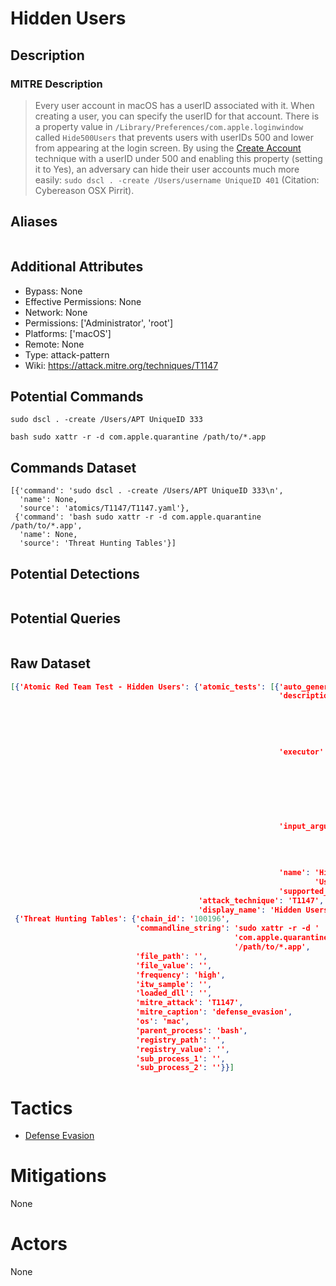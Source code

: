 
# Hidden Users

## Description

### MITRE Description

> Every user account in macOS has a userID associated with it. When creating a user, you can specify the userID for that account. There is a property value in <code>/Library/Preferences/com.apple.loginwindow</code> called <code>Hide500Users</code> that prevents users with userIDs 500 and lower from appearing at the login screen. By using the [Create Account](https://attack.mitre.org/techniques/T1136) technique with a userID under 500 and enabling this property (setting it to Yes), an adversary can hide their user accounts much more easily: <code>sudo dscl . -create /Users/username UniqueID 401</code> (Citation: Cybereason OSX Pirrit).

## Aliases

```

```

## Additional Attributes

* Bypass: None
* Effective Permissions: None
* Network: None
* Permissions: ['Administrator', 'root']
* Platforms: ['macOS']
* Remote: None
* Type: attack-pattern
* Wiki: https://attack.mitre.org/techniques/T1147

## Potential Commands

```
sudo dscl . -create /Users/APT UniqueID 333

bash sudo xattr -r -d com.apple.quarantine /path/to/*.app
```

## Commands Dataset

```
[{'command': 'sudo dscl . -create /Users/APT UniqueID 333\n',
  'name': None,
  'source': 'atomics/T1147/T1147.yaml'},
 {'command': 'bash sudo xattr -r -d com.apple.quarantine /path/to/*.app',
  'name': None,
  'source': 'Threat Hunting Tables'}]
```

## Potential Detections

```json

```

## Potential Queries

```json

```

## Raw Dataset

```json
[{'Atomic Red Team Test - Hidden Users': {'atomic_tests': [{'auto_generated_guid': '4238a7f0-a980-4fff-98a2-dfc0a363d507',
                                                            'description': 'Add '
                                                                           'a '
                                                                           'hidden '
                                                                           'user '
                                                                           'on '
                                                                           'MacOS\n',
                                                            'executor': {'command': 'sudo '
                                                                                    'dscl '
                                                                                    '. '
                                                                                    '-create '
                                                                                    '/Users/#{user_name} '
                                                                                    'UniqueID '
                                                                                    '333\n',
                                                                         'name': 'sh'},
                                                            'input_arguments': {'user_name': {'default': 'APT',
                                                                                              'description': 'username '
                                                                                                             'to '
                                                                                                             'add',
                                                                                              'type': 'string'}},
                                                            'name': 'Hidden '
                                                                    'Users',
                                                            'supported_platforms': ['macos']}],
                                          'attack_technique': 'T1147',
                                          'display_name': 'Hidden Users'}},
 {'Threat Hunting Tables': {'chain_id': '100196',
                            'commandline_string': 'sudo xattr -r -d '
                                                  'com.apple.quarantine '
                                                  '/path/to/*.app',
                            'file_path': '',
                            'file_value': '',
                            'frequency': 'high',
                            'itw_sample': '',
                            'loaded_dll': '',
                            'mitre_attack': 'T1147',
                            'mitre_caption': 'defense_evasion',
                            'os': 'mac',
                            'parent_process': 'bash',
                            'registry_path': '',
                            'registry_value': '',
                            'sub_process_1': '',
                            'sub_process_2': ''}}]
```

# Tactics


* [Defense Evasion](../tactics/Defense-Evasion.md)


# Mitigations

None

# Actors

None
